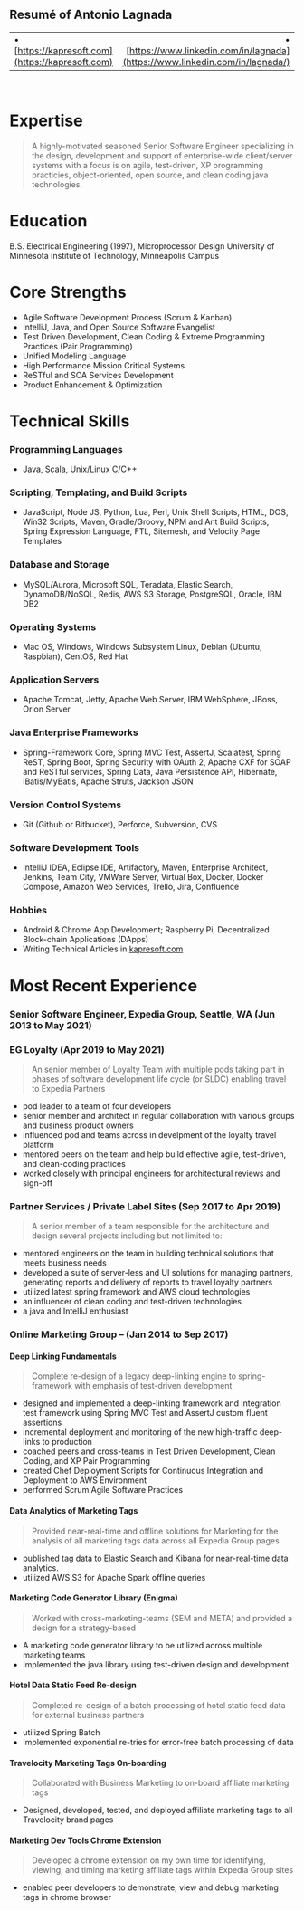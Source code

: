 ## Resumé of Antonio Lagnada

|     |     |
|-----|----:|
| • [https://kapresoft.com](https://kapresoft.com) | • [https://www.linkedin.com/in/lagnada](https://www.linkedin.com/in/lagnada/)  |

<br>

# Expertise

>A highly-motivated seasoned Senior Software Engineer specializing in the design, development and support of enterprise-wide client/server systems with a focus is on agile, test-driven, XP programming practicies, object-oriented, open source, and clean coding java technologies.

# Education
B.S. Electrical Engineering (1997), Microprocessor Design
University of Minnesota Institute of Technology, Minneapolis Campus

# Core Strengths

- Agile Software Development Process (Scrum & Kanban)
- IntelliJ, Java, and Open Source Software Evangelist
- Test Driven Development, Clean Coding & Extreme Programming Practices (Pair Programming)
- Unified Modeling Language
- High Performance Mission Critical Systems
- ReSTful and SOA Services Development
- Product Enhancement & Optimization

# Technical Skills

### Programming Languages

- Java, Scala, Unix/Linux C/C++

### Scripting, Templating, and Build Scripts

- JavaScript, Node JS, Python, Lua, Perl, Unix Shell Scripts, HTML, DOS, Win32 Scripts, Maven, Gradle/Groovy, NPM and 
Ant Build Scripts, Spring Expression Language, FTL, Sitemesh, and Velocity Page Templates

### Database and Storage
-  MySQL/Aurora, Microsoft SQL, Teradata, Elastic Search, DynamoDB/NoSQL, Redis, AWS S3 Storage, PostgreSQL, Oracle, IBM DB2

### Operating Systems
- Mac OS, Windows, Windows Subsystem Linux, Debian (Ubuntu, Raspbian), CentOS, Red Hat

### Application Servers
- Apache Tomcat, Jetty, Apache Web Server, IBM WebSphere, JBoss, Orion Server

### Java Enterprise Frameworks
- Spring-Framework Core, Spring MVC Test, AssertJ, Scalatest, Spring ReST, Spring Boot, Spring Security with OAuth 2, 
Apache CXF for SOAP and ReSTful services, Spring Data, Java Persistence API, Hibernate, iBatis/MyBatis, Apache Struts, 
Jackson JSON

### Version Control Systems
- Git (Github or Bitbucket), Perforce, Subversion, CVS

### Software Development Tools
- IntelliJ IDEA, Eclipse IDE, Artifactory, Maven, Enterprise Architect, Jenkins, Team City, VMWare Server, Virtual Box, 
Docker, Docker Compose, Amazon Web Services, Trello, Jira, Confluence

### Hobbies

- Android & Chrome App Development; Raspberry Pi, Decentralized Block-chain Applications (DApps)
- Writing Technical Articles in [kapresoft.com](https://kapresoft.com)

# Most Recent Experience

### Senior Software Engineer, Expedia Group, Seattle, WA (Jun 2013 to May 2021)

### EG Loyalty (Apr 2019 to May 2021)

>An senior member of Loyalty Team with multiple pods taking part in phases of software development life cycle (or SLDC) enabling travel to Expedia Partners

- pod leader to a team of four developers
- senior member and architect in regular collaboration with various groups and business product owners
- influenced pod and teams across in develpment of the loyalty travel platform
- mentored peers on the team and help build effective agile, test-driven, and clean-coding practices
- worked closely with principal engineers for architectural reviews and sign-off

### Partner Services / Private Label Sites (Sep 2017 to Apr 2019)

>A senior member of a team responsible for the architecture and design several projects including but not limited to:

- mentored engineers on the team in building technical solutions that meets business needs
- developed a suite of server-less and UI solutions for managing partners, generating reports and delivery of 
reports to travel loyalty partners
- utilized latest spring framework and AWS cloud technologies
- an influencer of clean coding and test-driven technologies
- a java and IntelliJ enthusiast

### Online Marketing Group – (Jan 2014 to Sep 2017)

#### Deep Linking Fundamentals

> Complete re-design of a legacy deep-linking engine to spring-framework with emphasis of test-driven development

- designed and implemented a deep-linking framework and integration test framework using Spring MVC Test and AssertJ custom fluent assertions
- incremental deployment and monitoring of the new high-traffic deep-links to production
- coached peers and cross-teams in Test Driven Development, Clean Coding, and XP Pair Programming
- created Chef Deployment Scripts for Continuous Integration and Deployment to AWS Environment
- performed Scrum Agile Software Practices

#### Data Analytics of Marketing Tags

>Provided near-real-time and offline solutions for Marketing for the analysis of all marketing tags data across all Expedia Group pages

- published tag data to Elastic Search and Kibana for near-real-time data analytics.
- utilized AWS S3 for Apache Spark offline queries
 
#### Marketing Code Generator Library (Enigma)

>Worked with cross-marketing-teams (SEM and META) and provided a design for a strategy-based

- A marketing code generator library to be utilized across multiple marketing teams
- Implemented the java library using test-driven design and development
 
#### Hotel Data Static Feed Re-design

>Completed re-design of a batch processing of hotel static feed data for external business partners

- utilized Spring Batch
- Implemented exponential re-tries for error-free batch processing of data

#### Travelocity Marketing Tags On-boarding

>Collaborated with Business Marketing to on-board affiliate marketing tags

- Designed, developed, tested, and deployed affiliate marketing tags to all Travelocity brand pages

#### Marketing Dev Tools Chrome Extension

>Developed a chrome extension on my own time for identifying, viewing, and timing marketing affiliate tags within Expedia Group sites

- enabled peer developers to demonstrate, view and debug marketing tags in chrome browser

